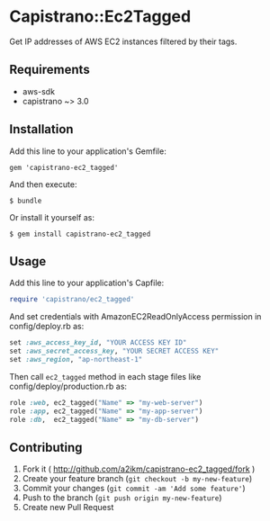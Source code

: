 # Capistrano::Ec2Tagged

Get IP addresses of AWS EC2 instances filtered by their tags.

## Requirements

* aws-sdk
* capistrano ~> 3.0

## Installation

Add this line to your application's Gemfile:

    gem 'capistrano-ec2_tagged'

And then execute:

    $ bundle

Or install it yourself as:

    $ gem install capistrano-ec2_tagged

## Usage

Add this line to your application's Capfile:

```ruby
require 'capistrano/ec2_tagged'
```

And set credentials with AmazonEC2ReadOnlyAccess permission in config/deploy.rb as:


```ruby
set :aws_access_key_id, "YOUR ACCESS KEY ID"
set :aws_secret_access_key, "YOUR SECRET ACCESS KEY"
set :aws_region, "ap-northeast-1"
```

Then call `ec2_tagged` method in each stage files like config/deploy/production.rb as:

```ruby
role :web, ec2_tagged("Name" => "my-web-server")
role :app, ec2_tagged("Name" => "my-app-server")
role :db,  ec2_tagged("Name" => "my-db-server")
```


## Contributing

1. Fork it ( http://github.com/a2ikm/capistrano-ec2_tagged/fork )
2. Create your feature branch (`git checkout -b my-new-feature`)
3. Commit your changes (`git commit -am 'Add some feature'`)
4. Push to the branch (`git push origin my-new-feature`)
5. Create new Pull Request
